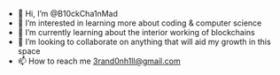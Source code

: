 - 👋 Hi, I’m @B10ckCha1nMad
- 👀 I’m interested in learning more about coding & computer science
- 🌱 I’m currently learning about the interior working of blockchains
- 💞️ I’m looking to collaborate on anything that will aid my growth in this space
- 📫 How to reach me 3rand0nh1ll@gmail.com
